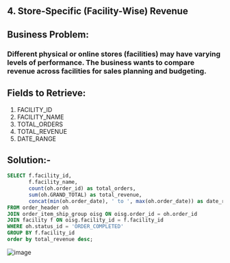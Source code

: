## 4. Store-Specific (Facility-Wise) Revenue
## Business Problem:
### Different physical or online stores (facilities) may have varying levels of performance. The business wants to compare revenue across facilities for sales planning and budgeting.

## Fields to Retrieve:

1. FACILITY_ID
2. FACILITY_NAME
3. TOTAL_ORDERS
4. TOTAL_REVENUE
5. DATE_RANGE

## Solution:-
```sql
SELECT f.facility_id,
       f.facility_name,
       count(oh.order_id) as total_orders,
       sum(oh.GRAND_TOTAL) as total_revenue,
       concat(min(oh.order_date), ' to ', max(oh.order_date)) as date_range
FROM order_header oh
JOIN order_item_ship_group oisg ON oisg.order_id = oh.order_id
JOIN facility f ON oisg.facility_id = f.facility_id 
WHERE oh.status_id = 'ORDER_COMPLETED'
GROUP BY f.facility_id
order by total_revenue desc;

```
![image](https://github.com/user-attachments/assets/8f138391-4ad1-4773-a41a-12c3bba453b2)
